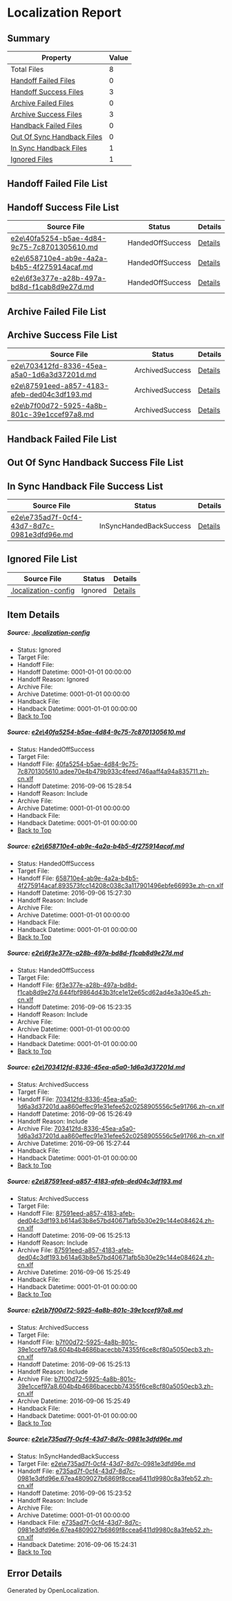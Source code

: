 # <a name='report-top'></a> Localization Report

## Summary
 Property | Value 
 -------- | ----- 
 Total Files | 8
[ Handoff Failed Files ](#handoff-failed-list)| 0
[ Handoff Success Files ](#handoff-success-list)| 3
[ Archive Failed Files ](#archive-failed-list)| 0
[ Archive Success Files ](#archive-success-list)| 3
[ Handback Failed Files ](#handback-failed-list)| 0
[ Out Of Sync Handback Files ](#outofsync-handback-success-list)| 0
[ In Sync Handback Files ](#insync-handback-success-list)| 1
[ Ignored Files ](#ignored-list)| 1

## <a name='handoff-failed-list'></a> Handoff Failed File List

## <a name='handoff-success-list'></a> Handoff Success File List
 Source File | Status | Details 
 ----------- | ------ | ------- 
 [e2e\40fa5254-b5ae-4d84-9c75-7c8701305610.md](https://github.com/OpenLocalizationTestOrg/ol-test0/blob/5ca49cd1e328e588fdca2f351bb39676ae8a1915/e2e/40fa5254-b5ae-4d84-9c75-7c8701305610.md) | HandedOffSuccess | [Details](#0f4990a82a3cb51464ae47fc9d8edf32c282c9e01)
 [e2e\658710e4-ab9e-4a2a-b4b5-4f275914acaf.md](https://github.com/OpenLocalizationTestOrg/ol-test0/blob/6904cfd7c53ac3cd278c82ca212c30b0c29c6ca0/e2e/658710e4-ab9e-4a2a-b4b5-4f275914acaf.md) | HandedOffSuccess | [Details](#e286eebad0301f031c7f32b99faad4ce6a6c75642)
 [e2e\6f3e377e-a28b-497a-bd8d-f1cab8d9e27d.md](https://github.com/OpenLocalizationTestOrg/ol-test0/blob/5ebe81fa979625fe977b0b98d5bf73117309a067/e2e/6f3e377e-a28b-497a-bd8d-f1cab8d9e27d.md) | HandedOffSuccess | [Details](#bcdffe3dd3fa621a1c8f05b69839b80ffd3da2333)

## <a name='archive-failed-list'></a> Archive Failed File List

## <a name='archive-success-list'></a> Archive Success File List
 Source File | Status | Details 
 ----------- | ------ | ------- 
 [e2e\703412fd-8336-45ea-a5a0-1d6a3d37201d.md](https://github.com/OpenLocalizationTestOrg/ol-test0/blob/476289ebe90b852f04f392dd5e4bdac5a503d616/e2e/703412fd-8336-45ea-a5a0-1d6a3d37201d.md) | ArchivedSuccess | [Details](#a9f04004d293f66490a454d27f5b9d7e5a41a87e4)
 [e2e\87591eed-a857-4183-afeb-ded04c3df193.md](https://github.com/OpenLocalizationTestOrg/ol-test0/blob/b09b9cb3cd14805c9e952ceecb62c1bfadd82f84/e2e/87591eed-a857-4183-afeb-ded04c3df193.md) | ArchivedSuccess | [Details](#7c7d64fa0c75a95466ad66dac163daccbe2fc0c15)
 [e2e\b7f00d72-5925-4a8b-801c-39e1ccef97a8.md](https://github.com/OpenLocalizationTestOrg/ol-test0/blob/b09b9cb3cd14805c9e952ceecb62c1bfadd82f84/e2e/b7f00d72-5925-4a8b-801c-39e1ccef97a8.md) | ArchivedSuccess | [Details](#949fad8309aada89d8bd333a43dbb8d90ccbe1f76)

## <a name='handback-failed-list'></a> Handback Failed File List

## <a name='outofsync-handback-success-list'></a> Out Of Sync Handback Success File List

## <a name='insync-handback-success-list'></a> In Sync Handback File Success List
 Source File | Status | Details 
 ----------- | ------ | ------- 
 [e2e\e735ad7f-0cf4-43d7-8d7c-0981e3dfd96e.md](https://github.com/OpenLocalizationTestOrg/ol-test0/blob/2cec01e7f638cef5eedd7b13e719b4639722cb59/e2e/e735ad7f-0cf4-43d7-8d7c-0981e3dfd96e.md) | InSyncHandedBackSuccess | [Details](#fcc8a062f968a6586405a4e07d58cfa1457b26347)

## <a name='ignored-list'></a> Ignored File List
 Source File | Status | Details 
 ----------- | ------ | ------- 
 [.localization-config](https://github.com/OpenLocalizationTestOrg/ol-test0/blob/5ca49cd1e328e588fdca2f351bb39676ae8a1915/.localization-config) | Ignored | [Details](#3d4f252ac210baf56311d7e97dcc2db10974dbd20)

## Item Details
##### <a name='3d4f252ac210baf56311d7e97dcc2db10974dbd20'></a> Source: [.localization-config](https://github.com/OpenLocalizationTestOrg/ol-test0/blob/5ca49cd1e328e588fdca2f351bb39676ae8a1915/.localization-config)
* Status: Ignored
* Target File: 
* Handoff File: 
* Handoff Datetime: 0001-01-01 00:00:00
* Handoff Reason: Ignored
* Archive File: 
* Archive Datetime: 0001-01-01 00:00:00
* Handback File: 
* Handback Datetime: 0001-01-01 00:00:00
* [Back to Top](#report-top)

##### <a name='0f4990a82a3cb51464ae47fc9d8edf32c282c9e01'></a> Source: [e2e\40fa5254-b5ae-4d84-9c75-7c8701305610.md](https://github.com/OpenLocalizationTestOrg/ol-test0/blob/5ca49cd1e328e588fdca2f351bb39676ae8a1915/e2e/40fa5254-b5ae-4d84-9c75-7c8701305610.md)
* Status: HandedOffSuccess
* Target File: 
* Handoff File: [40fa5254-b5ae-4d84-9c75-7c8701305610.adee70e4b479b933c4feed746aaff4a94a835711.zh-cn.xlf](https://github.com/OpenLocalizationTestOrg/ol-test0-handoff/blob/140680f4e89b2dc2c13738cc0fac6bcb46b53246/ol-handoff/OpenLocalizationTestOrg/ol-test0-zhcn/ci/ht/40fa5254-b5ae-4d84-9c75-7c8701305610.adee70e4b479b933c4feed746aaff4a94a835711.zh-cn.xlf)
* Handoff Datetime: 2016-09-06 15:28:54
* Handoff Reason: Include
* Archive File: 
* Archive Datetime: 0001-01-01 00:00:00
* Handback File: 
* Handback Datetime: 0001-01-01 00:00:00
* [Back to Top](#report-top)

##### <a name='e286eebad0301f031c7f32b99faad4ce6a6c75642'></a> Source: [e2e\658710e4-ab9e-4a2a-b4b5-4f275914acaf.md](https://github.com/OpenLocalizationTestOrg/ol-test0/blob/6904cfd7c53ac3cd278c82ca212c30b0c29c6ca0/e2e/658710e4-ab9e-4a2a-b4b5-4f275914acaf.md)
* Status: HandedOffSuccess
* Target File: 
* Handoff File: [658710e4-ab9e-4a2a-b4b5-4f275914acaf.893573fcc14208c038c3a117901496ebfe66993e.zh-cn.xlf](https://github.com/OpenLocalizationTestOrg/ol-test0-handoff/blob/360808d4da92753f0e5dbf5be27427117a2b249b/ol-handoff/OpenLocalizationTestOrg/ol-test0-zhcn/ci/ht/658710e4-ab9e-4a2a-b4b5-4f275914acaf.893573fcc14208c038c3a117901496ebfe66993e.zh-cn.xlf)
* Handoff Datetime: 2016-09-06 15:27:30
* Handoff Reason: Include
* Archive File: 
* Archive Datetime: 0001-01-01 00:00:00
* Handback File: 
* Handback Datetime: 0001-01-01 00:00:00
* [Back to Top](#report-top)

##### <a name='bcdffe3dd3fa621a1c8f05b69839b80ffd3da2333'></a> Source: [e2e\6f3e377e-a28b-497a-bd8d-f1cab8d9e27d.md](https://github.com/OpenLocalizationTestOrg/ol-test0/blob/5ebe81fa979625fe977b0b98d5bf73117309a067/e2e/6f3e377e-a28b-497a-bd8d-f1cab8d9e27d.md)
* Status: HandedOffSuccess
* Target File: 
* Handoff File: [6f3e377e-a28b-497a-bd8d-f1cab8d9e27d.644fbf9864d43b3fce1e12e65cd62ad4e3a30e45.zh-cn.xlf](https://github.com/OpenLocalizationTestOrg/ol-test0-handoff/blob/165655667e427af70f96b735fd09209f1c6b1753/ol-handoff/OpenLocalizationTestOrg/ol-test0-zhcn/ci/ht/6f3e377e-a28b-497a-bd8d-f1cab8d9e27d.644fbf9864d43b3fce1e12e65cd62ad4e3a30e45.zh-cn.xlf)
* Handoff Datetime: 2016-09-06 15:23:35
* Handoff Reason: Include
* Archive File: 
* Archive Datetime: 0001-01-01 00:00:00
* Handback File: 
* Handback Datetime: 0001-01-01 00:00:00
* [Back to Top](#report-top)

##### <a name='a9f04004d293f66490a454d27f5b9d7e5a41a87e4'></a> Source: [e2e\703412fd-8336-45ea-a5a0-1d6a3d37201d.md](https://github.com/OpenLocalizationTestOrg/ol-test0/blob/476289ebe90b852f04f392dd5e4bdac5a503d616/e2e/703412fd-8336-45ea-a5a0-1d6a3d37201d.md)
* Status: ArchivedSuccess
* Target File: 
* Handoff File: [703412fd-8336-45ea-a5a0-1d6a3d37201d.aa860effec91e31efee52c0258905556c5e91766.zh-cn.xlf](https://github.com/OpenLocalizationTestOrg/ol-test0-handoff/blob/27c30dbfe554b7f0983d6bf3bb8a6877c3bb183c/ol-handoff/OpenLocalizationTestOrg/ol-test0-zhcn/ci/ht/703412fd-8336-45ea-a5a0-1d6a3d37201d.aa860effec91e31efee52c0258905556c5e91766.zh-cn.xlf)
* Handoff Datetime: 2016-09-06 15:26:49
* Handoff Reason: Include
* Archive File: [703412fd-8336-45ea-a5a0-1d6a3d37201d.aa860effec91e31efee52c0258905556c5e91766.zh-cn.xlf](https://github.com/OpenLocalizationTestOrg/ol-test0-handoff/blob/a0237e7807371ee961161ed8cb1860217d782aba/ol-archive/OpenLocalizationTestOrg/ol-test0-zhcn/ci/ht/703412fd-8336-45ea-a5a0-1d6a3d37201d.aa860effec91e31efee52c0258905556c5e91766.zh-cn.xlf)
* Archive Datetime: 2016-09-06 15:27:44
* Handback File: 
* Handback Datetime: 0001-01-01 00:00:00
* [Back to Top](#report-top)

##### <a name='7c7d64fa0c75a95466ad66dac163daccbe2fc0c15'></a> Source: [e2e\87591eed-a857-4183-afeb-ded04c3df193.md](https://github.com/OpenLocalizationTestOrg/ol-test0/blob/b09b9cb3cd14805c9e952ceecb62c1bfadd82f84/e2e/87591eed-a857-4183-afeb-ded04c3df193.md)
* Status: ArchivedSuccess
* Target File: 
* Handoff File: [87591eed-a857-4183-afeb-ded04c3df193.b614a63b8e57bd40671afb5b30e29c144e084624.zh-cn.xlf](https://github.com/OpenLocalizationTestOrg/ol-test0-handoff/blob/bdb9534e8488dd6b1185d55f1bd01a04970be25d/ol-handoff/OpenLocalizationTestOrg/ol-test0-zhcn/ci/ht/87591eed-a857-4183-afeb-ded04c3df193.b614a63b8e57bd40671afb5b30e29c144e084624.zh-cn.xlf)
* Handoff Datetime: 2016-09-06 15:25:13
* Handoff Reason: Include
* Archive File: [87591eed-a857-4183-afeb-ded04c3df193.b614a63b8e57bd40671afb5b30e29c144e084624.zh-cn.xlf](https://github.com/OpenLocalizationTestOrg/ol-test0-handoff/blob/ca78daef8ee3aabbc224a7fa9ee0d7f5fa0f3458/ol-archive/OpenLocalizationTestOrg/ol-test0-zhcn/ci/ht/87591eed-a857-4183-afeb-ded04c3df193.b614a63b8e57bd40671afb5b30e29c144e084624.zh-cn.xlf)
* Archive Datetime: 2016-09-06 15:25:49
* Handback File: 
* Handback Datetime: 0001-01-01 00:00:00
* [Back to Top](#report-top)

##### <a name='949fad8309aada89d8bd333a43dbb8d90ccbe1f76'></a> Source: [e2e\b7f00d72-5925-4a8b-801c-39e1ccef97a8.md](https://github.com/OpenLocalizationTestOrg/ol-test0/blob/b09b9cb3cd14805c9e952ceecb62c1bfadd82f84/e2e/b7f00d72-5925-4a8b-801c-39e1ccef97a8.md)
* Status: ArchivedSuccess
* Target File: 
* Handoff File: [b7f00d72-5925-4a8b-801c-39e1ccef97a8.604b4b4686bacecbb74355f6ce8cf80a5050ecb3.zh-cn.xlf](https://github.com/OpenLocalizationTestOrg/ol-test0-handoff/blob/bdb9534e8488dd6b1185d55f1bd01a04970be25d/ol-handoff/OpenLocalizationTestOrg/ol-test0-zhcn/ci/ht/b7f00d72-5925-4a8b-801c-39e1ccef97a8.604b4b4686bacecbb74355f6ce8cf80a5050ecb3.zh-cn.xlf)
* Handoff Datetime: 2016-09-06 15:25:13
* Handoff Reason: Include
* Archive File: [b7f00d72-5925-4a8b-801c-39e1ccef97a8.604b4b4686bacecbb74355f6ce8cf80a5050ecb3.zh-cn.xlf](https://github.com/OpenLocalizationTestOrg/ol-test0-handoff/blob/ca78daef8ee3aabbc224a7fa9ee0d7f5fa0f3458/ol-archive/OpenLocalizationTestOrg/ol-test0-zhcn/ci/ht/b7f00d72-5925-4a8b-801c-39e1ccef97a8.604b4b4686bacecbb74355f6ce8cf80a5050ecb3.zh-cn.xlf)
* Archive Datetime: 2016-09-06 15:25:49
* Handback File: 
* Handback Datetime: 0001-01-01 00:00:00
* [Back to Top](#report-top)

##### <a name='fcc8a062f968a6586405a4e07d58cfa1457b26347'></a> Source: [e2e\e735ad7f-0cf4-43d7-8d7c-0981e3dfd96e.md](https://github.com/OpenLocalizationTestOrg/ol-test0/blob/2cec01e7f638cef5eedd7b13e719b4639722cb59/e2e/e735ad7f-0cf4-43d7-8d7c-0981e3dfd96e.md)
* Status: InSyncHandedBackSuccess
* Target File: [e2e\e735ad7f-0cf4-43d7-8d7c-0981e3dfd96e.md](https://github.com/OpenLocalizationTestOrg/ol-test0-zhcn/blob/0866a3c90dd0761f8fc4be43fa8b9d25c8b902ba/e2e/e735ad7f-0cf4-43d7-8d7c-0981e3dfd96e.md)
* Handoff File: [e735ad7f-0cf4-43d7-8d7c-0981e3dfd96e.67ea4809027b6869f8ccea6411d9980c8a3feb52.zh-cn.xlf](https://github.com/OpenLocalizationTestOrg/ol-test0-handoff/blob/980245c9c83149fa22383b0f4ae26d72a7ec223a/ol-handoff/OpenLocalizationTestOrg/ol-test0-zhcn/ci/ht/e735ad7f-0cf4-43d7-8d7c-0981e3dfd96e.67ea4809027b6869f8ccea6411d9980c8a3feb52.zh-cn.xlf)
* Handoff Datetime: 2016-09-06 15:23:52
* Handoff Reason: Include
* Archive File: 
* Archive Datetime: 0001-01-01 00:00:00
* Handback File: [e735ad7f-0cf4-43d7-8d7c-0981e3dfd96e.67ea4809027b6869f8ccea6411d9980c8a3feb52.zh-cn.xlf](https://github.com/OpenLocalizationTestOrg/ol-test0-handback/blob/94eb7ca86f9206a5fe96e01750ae50b460e8e646/ol-handback/OpenLocalizationTestOrg/ol-test0-zhcn/ci/ht/e735ad7f-0cf4-43d7-8d7c-0981e3dfd96e.67ea4809027b6869f8ccea6411d9980c8a3feb52.zh-cn.xlf)
* Handback Datetime: 2016-09-06 15:24:31
* [Back to Top](#report-top)


## Error Details

Generated by OpenLocalization.
